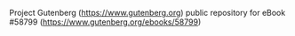Project Gutenberg (https://www.gutenberg.org) public repository for
eBook #58799 (https://www.gutenberg.org/ebooks/58799)

